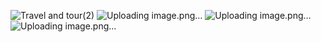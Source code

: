 ![Travel and tour(2)](https://github.com/UmerYasir718/Travel_and_Tourism/assets/131971007/edc0273d-c295-4464-83ce-77b8065276c7)
![Uploading image.png…]()
![Uploading image.png…]()
![Uploading image.png…]()

